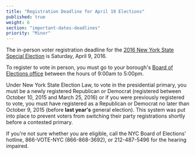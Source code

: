 ```yaml
---
title: "Registration Deadline for April 19 Elections"
published: true
weight: 6
section: "important-dates-deadlines"
priority: "Minor"
---
```

The in-person voter registration deadline for the [2016 New York State Special Election](http://www.nyccfb.info/about/calendar/new-york-state-special-election) is Saturday, April 9, 2016.  

To register to vote in person, you must go to your borough's [Board of Elections office](http://vote.nyc.ny.us/html/contact/offices.shtml) between the hours of 9:00am to 5:00pm.  

Under New York State Election Law, to vote in the presidential primary, you must be a newly registered Republican or Democrat (registered between October 10, 2015 and March 25, 2016) or if you were previously registered to vote, you must have registered as a Republican or Democrat no later than October 9, 2015 (before **last year's** general election). This system was put into place to prevent voters from switching their party registrations shortly before a contested primary.  

If you're not sure whether you are eligible, call the NYC Board of Elections' hotline, 866-VOTE-NYC (866-868-3692), or 212-487-5496 for the hearing impaired.  
